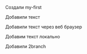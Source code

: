 Cоздали my-first

Добавили текст

Добавили текст через веб браузер

Добавим текст локально

Добавили 2branch